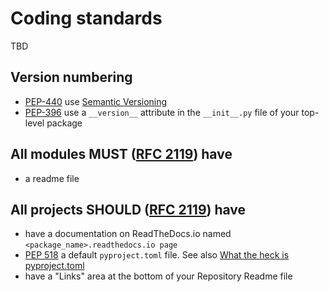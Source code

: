Coding standards
================

TBD

Version numbering
-----------------

* [PEP-440] use [Semantic Versioning](https://semver.org/)
* [PEP-396] use a `__version__` attribute in the `__init__.py` file of your top-level package


[PEP-396]: https://legacy.python.org/dev/peps/pep-0396/
[PEP-440]: https://peps.python.org/pep-0440/
[PEP 518]: https://peps.python.org/pep-0518/

All modules MUST ([RFC 2119]) have
----------------------------------

* a readme file

All projects SHOULD ([RFC 2119]) have
-------------------------------------

* have a documentation on ReadTheDocs.io named `<package_name>.readthedocs.io page`
* [PEP 518] a default `pyproject.toml` file. See also [What the heck is pyproject.toml](https://snarky.ca/what-the-heck-is-pyproject-toml/)
* have a "Links" area at the bottom of your Repository Readme file


[RFC 2119]: https://datatracker.ietf.org/doc/html/rfc2119
